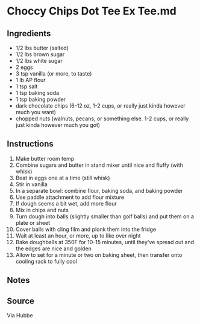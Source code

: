 # Choccy Chips Dot Tee Ex Tee.md

## Ingredients
- 1/2 lbs butter (salted)
- 1/2 lbs brown sugar
- 1/2 lbs white sugar
- 2 eggs
- 3 tsp vanilla (or more, to taste)
- 1 lb AP flour
- 1 tsp salt
- 1 tsp baking soda
- 1 tsp baking powder
- dark chocolate chips (6-12 oz, 1-2 cups, or really just kinda however much you want)
- chopped nuts (walnuts, pecans, or something else. 1-2 cups, or really just kinda however much you got)

## Instructions
1. Make butter room temp
2. Combine sugars and butter in stand mixer until nice and fluffy (with whisk)
3. Beat in eggs one at a time (still whisk)
4. Stir in vanilla
5. In a separate bowl: combine flour, baking soda, and baking powder
6. Use paddle attachment to add flour mixture
7. If dough seems a bit wet, add more flour
8. Mix in chips and nuts
9. Turn dough into balls (slightly smaller than golf balls) and put them on a plate or sheet
10. Cover balls with cling film and plonk them into the fridge
11. Wait at least an hour, or more, up to like over night
12. Bake doughballs at 350F for 10-15 minutes, until they've spread out and the edges are nice and golden
13. Allow to set for a minute or two on baking sheet, then transfer onto cooling rack to fully cool


## Notes

## Source
Via Hubbe
